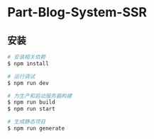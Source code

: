 # Part-Blog-System-SSR

## 安装

```bash
# 安装相关依赖
$ npm install

# 运行调试
$ npm run dev

# 为生产和启动服务器构建
$ npm run build
$ npm run start

# 生成静态项目
$ npm run generate
```